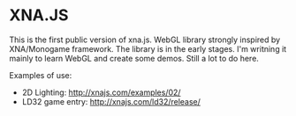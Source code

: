 # XNA.JS
This is the first public version of xna.js. WebGL library strongly inspired by XNA/Monogame framework.
The library is in the early stages. I'm writning it mainly to learn WebGL and create some demos. Still a lot to do here.

Examples of use:
* 2D Lighting: http://xnajs.com/examples/02/
* LD32 game entry: http://xnajs.com/ld32/release/
